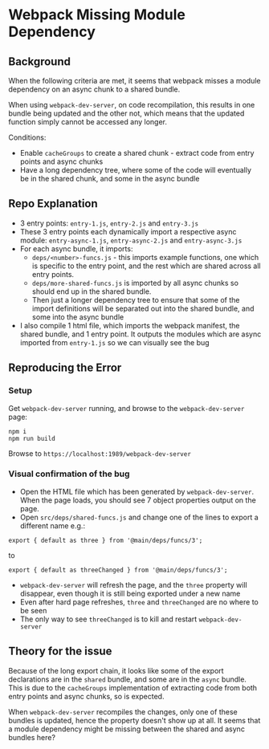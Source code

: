 # Webpack Missing Module Dependency

## Background
When the following criteria are met, it seems that webpack misses a module dependency on an async chunk to a shared bundle.

When using `webpack-dev-server`, on code recompilation, this results in one bundle being updated and the other not, which means that the updated function simply cannot be accessed any longer.

Conditions:
* Enable `cacheGroups` to create a shared chunk - extract code from entry points and async chunks
* Have a long dependency tree, where some of the code will eventually be in the shared chunk, and some in the async bundle 

## Repo Explanation
* 3 entry points: `entry-1.js`, `entry-2.js` and `entry-3.js`
* These 3 entry points each dynamically import a respective async module: `entry-async-1.js`, `entry-async-2.js` and `entry-async-3.js`
* For each async bundle, it imports:
  * `deps/<number>-funcs.js` - this imports example functions, one which is specific to the entry point, and the rest which are shared across all entry points.
  * `deps/more-shared-funcs.js` is imported by all async chunks so should end up in the shared bundle.
  * Then just a longer dependency tree to ensure that some of the import definitions will be separated out into the shared bundle, and some into the async bundle
* I also compile 1 html file, which imports the webpack manifest, the shared bundle, and 1 entry point. It outputs the modules which are async imported from `entry-1.js` so we can visually see the bug 

## Reproducing the Error

### Setup
Get `webpack-dev-server` running, and browse to the `webpack-dev-server` page:
```
npm i
npm run build
```

Browse to `https://localhost:1989/webpack-dev-server`

### Visual confirmation of the bug
* Open the HTML file which has been generated by `webpack-dev-server`. When the page loads, you should see 7 object properties output on the page.
* Open `src/deps/shared-funcs.js` and change one of the lines to export a different name e.g.:
```
export { default as three } from '@main/deps/funcs/3';
```
to
```
export { default as threeChanged } from '@main/deps/funcs/3';
```

* `webpack-dev-server` will refresh the page, and the `three` property will disappear, even though it is still being exported under a new name
* Even after hard page refreshes, `three` and `threeChanged` are no where to be seen
* The only way to see `threeChanged` is to kill and restart `webpack-dev-server`

## Theory for the issue

Because of the long export chain, it looks like some of the export declarations are in the `shared` bundle, and some are in the `async` bundle. This is due to the `cacheGroups` implementation of extracting code from both entry points and async chunks, so is expected.

When `webpack-dev-server` recompiles the changes, only one of these bundles is updated, hence the property doesn't show up at all. It seems that a module dependency might be missing between the shared and async bundles here?
